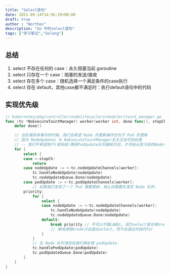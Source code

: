 ```yaml
---
title: "Select语句"
date: 2021-09-14T14:56:19+08:00
draft: true
author : "Northes"
description: "Go 中的select语句"
tags: ["学习笔记","Golang"]
---
```


## 总结
1. select 不存在任何的 case：永久阻塞当前 goroutine
2. select 只存在一个 case：阻塞的发送/接收
3. select 存在多个 case：随机选择一个满足条件的case执行
4. select 存在 default，其他case都不满足时：执行default语句中的代码

## 实现优先级
```go
// kubernetes/pkg/controller/nodelifecycle/scheduler/taint_manager.go 
func (tc *NoExecuteTaintManager) worker(worker int, done func(), stopCh <-chan struct{}) {
	defer done()

	// 当处理具体事件的时候，我们会希望 Node 的更新操作优先于 Pod 的更新
	// 因为 NodeUpdates 与 NoExecuteTaintManager无关应该尽快处理
	// -- 我们不希望用户(或系统)等到PodUpdate队列被耗尽后，才开始从受污染的Node中清除pod。
	for {
		select {
		case <-stopCh:
			return
		case nodeUpdate := <-tc.nodeUpdateChannels[worker]:
			tc.handleNodeUpdate(nodeUpdate)
			tc.nodeUpdateQueue.Done(nodeUpdate)
		case podUpdate := <-tc.podUpdateChannels[worker]:
			// 如果我们发现了一个 Pod 需要更新，我么你需要先清空 Node 队列.
		priority:
			for {
				select {
				case nodeUpdate := <-tc.nodeUpdateChannels[worker]:
					tc.handleNodeUpdate(nodeUpdate)
					tc.nodeUpdateQueue.Done(nodeUpdate)
				default:
					break priority // 不可以不跟LABEL，因为select里也有break，
					// 单纯调用break只会退出select。而不会退出外层的for
				}
			}
			// 在 Node 队列清空后我们再处理 podUpdate.
			tc.handlePodUpdate(podUpdate)
			tc.podUpdateQueue.Done(podUpdate)
		}
	}
}
```